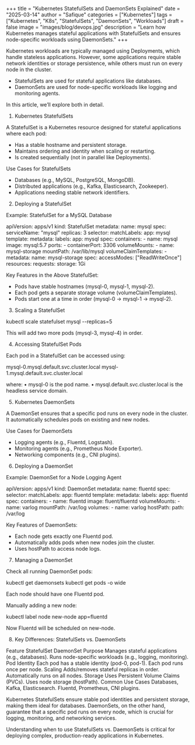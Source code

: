 +++
title = "Kubernetes StatefulSets and DaemonSets Explained"
date = "2025-03-14"
author = "Safique"
categories = ["Kubernetes"]
tags = ["Kubernetes", "K8s", "StatefulSets", "DaemonSets", "Workloads"]
draft = false
image = "images/blog/devops.jpg"
description = "Learn how Kubernetes manages stateful applications with StatefulSets and ensures node-specific workloads using DaemonSets."
+++

Kubernetes workloads are typically managed using Deployments, which handle stateless applications. However, some applications require stable network identities or storage persistence, while others must run on every node in the cluster.

* StatefulSets are used for stateful applications like databases.
* DaemonSets are used for node-specific workloads like logging and monitoring agents.

In this article, we’ll explore both in detail.

1. Kubernetes StatefulSets

A StatefulSet is a Kubernetes resource designed for stateful applications where each pod:
* Has a stable hostname and persistent storage.
* Maintains ordering and identity when scaling or restarting.
* Is created sequentially (not in parallel like Deployments).

Use Cases for StatefulSets

* Databases (e.g., MySQL, PostgreSQL, MongoDB).
* Distributed applications (e.g., Kafka, Elasticsearch, Zookeeper).
* Applications needing stable network identifiers.

2. Deploying a StatefulSet

Example: StatefulSet for a MySQL Database

apiVersion: apps/v1
kind: StatefulSet
metadata:
  name: mysql
spec:
  serviceName: "mysql"
  replicas: 3
  selector:
    matchLabels:
      app: mysql
  template:
    metadata:
      labels:
        app: mysql
    spec:
      containers:
        - name: mysql
          image: mysql:5.7
          ports:
            - containerPort: 3306
          volumeMounts:
            - name: mysql-storage
              mountPath: /var/lib/mysql
  volumeClaimTemplates:
    - metadata:
        name: mysql-storage
      spec:
        accessModes: ["ReadWriteOnce"]
        resources:
          requests:
            storage: 1Gi

Key Features in the Above StatefulSet:

* Pods have stable hostnames (mysql-0, mysql-1, mysql-2).
* Each pod gets a separate storage volume (volumeClaimTemplates).
* Pods start one at a time in order (mysql-0 → mysql-1 → mysql-2).

3. Scaling a StatefulSet

kubectl scale statefulset mysql --replicas=5

This will add two more pods (mysql-3, mysql-4) in order.

4. Accessing StatefulSet Pods

Each pod in a StatefulSet can be accessed using:

mysql-0.mysql.default.svc.cluster.local
mysql-1.mysql.default.svc.cluster.local

where:
	•	mysql-0 is the pod name.
	•	mysql.default.svc.cluster.local is the headless service domain.

5. Kubernetes DaemonSets

A DaemonSet ensures that a specific pod runs on every node in the cluster. It automatically schedules pods on existing and new nodes.

Use Cases for DaemonSets

* Logging agents (e.g., Fluentd, Logstash).
* Monitoring agents (e.g., Prometheus Node Exporter).
* Networking components (e.g., CNI plugins).

6. Deploying a DaemonSet

Example: DaemonSet for a Node Logging Agent

apiVersion: apps/v1
kind: DaemonSet
metadata:
  name: fluentd
spec:
  selector:
    matchLabels:
      app: fluentd
  template:
    metadata:
      labels:
        app: fluentd
    spec:
      containers:
        - name: fluentd
          image: fluent/fluentd
          volumeMounts:
            - name: varlog
              mountPath: /var/log
      volumes:
        - name: varlog
          hostPath:
            path: /var/log

Key Features of DaemonSets:

* Each node gets exactly one Fluentd pod.
* Automatically adds pods when new nodes join the cluster.
* Uses hostPath to access node logs.

7. Managing a DaemonSet

Check all running DaemonSet pods:

kubectl get daemonsets
kubectl get pods -o wide

Each node should have one Fluentd pod.

Manually adding a new node:

kubectl label node new-node app=fluentd

Now Fluentd will be scheduled on new-node.

8. Key Differences: StatefulSets vs. DaemonSets

Feature	StatefulSet	DaemonSet
Purpose	Manages stateful applications (e.g., databases).	Runs node-specific workloads (e.g., logging, monitoring).
Pod Identity	Each pod has a stable identity (pod-0, pod-1).	Each pod runs once per node.
Scaling	Adds/removes stateful replicas in order.	Automatically runs on all nodes.
Storage	Uses Persistent Volume Claims (PVCs).	Uses node storage (hostPath).
Common Use Cases	Databases, Kafka, Elasticsearch.	Fluentd, Prometheus, CNI plugins.



Kubernetes StatefulSets ensure stable pod identities and persistent storage, making them ideal for databases. DaemonSets, on the other hand, guarantee that a specific pod runs on every node, which is crucial for logging, monitoring, and networking services.

Understanding when to use StatefulSets vs. DaemonSets is critical for deploying complex, production-ready applications in Kubernetes.
